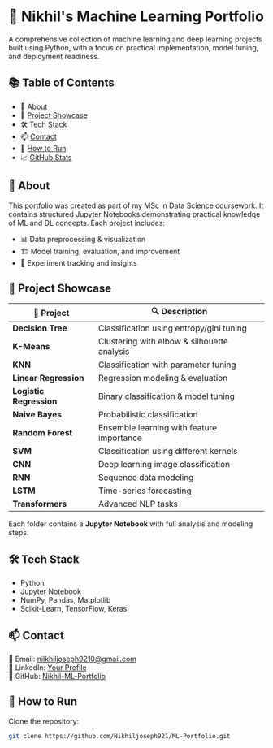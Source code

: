 # 🧠 Nikhil's Machine Learning Portfolio  
A comprehensive collection of machine learning and deep learning projects built using Python, with a focus on practical implementation, model tuning, and deployment readiness.

## 📚 Table of Contents  
- 📌 [About](#about)  
- 📂 [Project Showcase](#project-showcase)  
- 🛠 [Tech Stack](#tech-stack)
- 📫 [Contact](#contact)  
- 🚀 [How to Run](#how-to-run)  
- 📈 [GitHub Stats](#github-stats)  


## 📌 About  
This portfolio was created as part of my MSc in Data Science coursework. It contains structured Jupyter Notebooks demonstrating practical knowledge of ML and DL concepts. Each project includes:  
- 📊 Data preprocessing & visualization  
- 🏗 Model training, evaluation, and improvement  
- 📝 Experiment tracking and insights  

## 📂 Project Showcase  
| 📁 Project | 🔍 Description |  
|-----------|---------------|  
| **Decision Tree** | Classification using entropy/gini tuning |  
| **K-Means** | Clustering with elbow & silhouette analysis |  
| **KNN** | Classification with parameter tuning |  
| **Linear Regression** | Regression modeling & evaluation |  
| **Logistic Regression** | Binary classification & model tuning |  
| **Naive Bayes** | Probabilistic classification |  
| **Random Forest** | Ensemble learning with feature importance |  
| **SVM** | Classification using different kernels |  
| **CNN** | Deep learning image classification |  
| **RNN** | Sequence data modeling |  
| **LSTM** | Time-series forecasting |  
| **Transformers** | Advanced NLP tasks |  

Each folder contains a **Jupyter Notebook** with full analysis and modeling steps.

## 🛠 Tech Stack  
- Python  
- Jupyter Notebook  
- NumPy, Pandas, Matplotlib  
- Scikit-Learn, TensorFlow, Keras

## 📫 Contact  
📧 Email: nilkhiljoseph9210@gmail.com  
🔗 LinkedIn: [Your Profile]((https://www.linkedin.com/in/nikhil-joseph-/))   
📂 GitHub: [Nikhil-ML-Portfolio](https://github.com/Nikhiljoseph921/ML-Portfolio)  

## 🚀 How to Run  
Clone the repository:  
```bash
git clone https://github.com/Nikhiljoseph921/ML-Portfolio.git  



